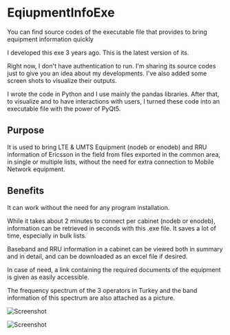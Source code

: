 # EqiupmentInfoExe
You can find source codes of the executable file that provides to bring equipment information quickly

I developed this exe 3 years ago. This is the latest version of its.

Right now, I don't have authentication to run.  I'm sharing its source codes just to give you an idea about my developments. I've also added some screen shots to visualize their outputs. 

I wrote the code in Python and I use mainly the pandas libraries.
After that, to visualize and to have interactions with users, I turned these code into an  executable file with the power of PyQt5. 


## Purpose
It is used to bring LTE & UMTS Equipment (nodeb or enodeb) and RRU information of Ericsson in the field from files exported in the common area, in single or multiple lists, without the need for extra connection to Mobile Network equipment.

## Benefits
It can work without the need for any program installation.

While it takes about 2 minutes to connect per cabinet (nodeb or enodeb), information can be retrieved in seconds with this .exe file. It saves a lot of time, especially in bulk lists.

Baseband and RRU information in a cabinet can be viewed both in summary and in detail, and can be downloaded as an excel file if desired.

In case of need, a link containing the required documents of the equipment is given as easily accessible.

The frequency spectrum of the 3 operators in Turkey and the band information of this spectrum are also attached as a picture.


![Screenshot](SS_1.png)

![Screenshot](SS_3.png)
